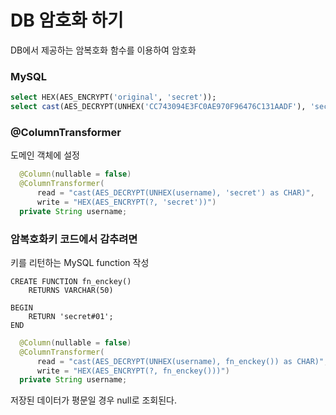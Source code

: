 DB 암호화 하기
==========================

DB에서 제공하는 암복호화 함수를 이용하여 암호화

### MySQL
```sql
select HEX(AES_ENCRYPT('original', 'secret'));
select cast(AES_DECRYPT(UNHEX('CC743094E3FC0AE970F96476C131AADF'), 'secret') as CHAR);

```

### @ColumnTransformer
도메인 객체에 설정
```java
  @Column(nullable = false)
  @ColumnTransformer(
      read = "cast(AES_DECRYPT(UNHEX(username), 'secret') as CHAR)",
      write = "HEX(AES_ENCRYPT(?, 'secret'))")
  private String username;
```

### 암복호화키 코드에서 감추려면
키를 리턴하는 MySQL function 작성

```mysql
CREATE FUNCTION fn_enckey()
    RETURNS VARCHAR(50)

BEGIN
    RETURN 'secret#01';
END
```

```java
  @Column(nullable = false)
  @ColumnTransformer(
      read = "cast(AES_DECRYPT(UNHEX(username), fn_enckey()) as CHAR)",
      write = "HEX(AES_ENCRYPT(?, fn_enckey()))")
  private String username;
```

저장된 데이터가 평문일 경우 null로 조회된다.